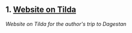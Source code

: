 ## 1. [Website on Tilda](http://dagestan.dyhaniegor.tilda.ws/?fbclid=PAAaamm2xuUq4UDK2yRNlDUPH5YgEQez_virfBTQ8wZ4mh8-JPJ0SjrVA4Yp8)
*Website on Tilda for the author's trip to Dagestan*
